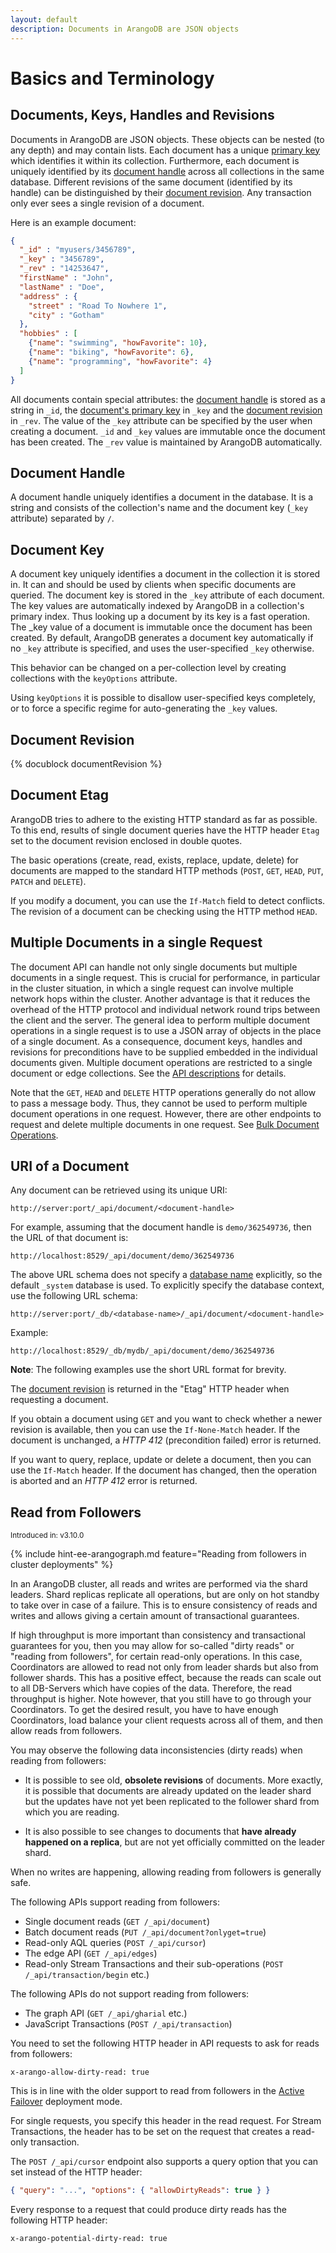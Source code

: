 ```yaml
---
layout: default
description: Documents in ArangoDB are JSON objects
---
```

Basics and Terminology
======================

Documents, Keys, Handles and Revisions
--------------------------------------

Documents in ArangoDB are JSON objects. These objects can be nested (to
any depth) and may contain lists. Each document has a unique 
[primary key](../appendix-glossary.html#document-key) which 
identifies it within its collection. Furthermore, each document is 
uniquely identified
by its [document handle](../appendix-glossary.html#document-handle) 
across all collections in the same database. Different revisions of
the same document (identified by its handle) can be distinguished by their 
[document revision](../appendix-glossary.html#document-revision).
Any transaction only ever sees a single revision of a document.

Here is an example document:

```json
{
  "_id" : "myusers/3456789",
  "_key" : "3456789",
  "_rev" : "14253647",
  "firstName" : "John",
  "lastName" : "Doe",
  "address" : {
    "street" : "Road To Nowhere 1",
    "city" : "Gotham"
  },
  "hobbies" : [
    {"name": "swimming", "howFavorite": 10},
    {"name": "biking", "howFavorite": 6},
    {"name": "programming", "howFavorite": 4}
  ]
}
```

All documents contain special attributes: the 
[document handle](../appendix-glossary.html#document-handle) is stored
as a string in `_id`, the
[document's primary key](../appendix-glossary.html#document-key) in 
`_key` and the 
[document revision](../appendix-glossary.html#document-revision) in
`_rev`. The value of the `_key` attribute can be specified by the user when
creating a document. `_id` and `_key` values are immutable once the document
has been created. The `_rev` value is maintained by ArangoDB automatically.


Document Handle
---------------

A document handle uniquely identifies a document in the database. It
is a string and consists of the collection's name and the document key
(`_key` attribute) separated by `/`.


Document Key
------------

A document key uniquely identifies a document in the collection it is
stored in. It can and should be used by clients when specific documents
are queried. The document key is stored in the `_key` attribute of
each document. The key values are automatically indexed by ArangoDB in
a collection's primary index. Thus looking up a document by its
key is a fast operation. The _key value of a document is
immutable once the document has been created. By default, ArangoDB generates
a document key automatically if no `_key` attribute is specified, and uses
the user-specified `_key` otherwise.

This behavior can be changed on a per-collection level by creating
collections with the `keyOptions` attribute.

Using `keyOptions` it is possible to disallow user-specified keys
completely, or to force a specific regime for auto-generating the `_key`
values.


Document Revision
-----------------

{% docublock documentRevision %}


Document Etag
-------------

ArangoDB tries to adhere to the existing HTTP standard as far as
possible. To this end, results of single document queries have the HTTP
header `Etag` set to the document revision enclosed in double quotes.

The basic operations (create, read, exists, replace, update, delete)
for documents are mapped to the standard HTTP methods (`POST`, `GET`,
`HEAD`, `PUT`, `PATCH` and `DELETE`).

If you modify a document, you can use the `If-Match` field to detect conflicts. 
The revision of a document can be checking using the HTTP method `HEAD`.


Multiple Documents in a single Request
--------------------------------------

The document API can handle not only single documents but multiple documents in
a single request. This is crucial for performance, in particular in the cluster
situation, in which a single request can involve multiple network hops
within the cluster. Another advantage is that it reduces the overhead of
the HTTP protocol and individual network round trips between the client
and the server. The general idea to perform multiple document operations 
in a single request is to use a JSON array of objects in the place of a 
single document. As a consequence, document keys, handles and revisions
for preconditions have to be supplied embedded in the individual documents
given. Multiple document operations are restricted to a single document
or edge collections. 
See the [API descriptions](document-working-with-documents.html) for details.

Note that the `GET`, `HEAD` and `DELETE` HTTP operations generally do
not allow to pass a message body. Thus, they cannot be used to perform
multiple document operations in one request. However, there are other
endpoints to request and delete multiple documents in one request.
See [Bulk Document Operations](document-working-with-documents.html#bulk-document-operations).

URI of a Document
-----------------

Any document can be retrieved using its unique URI:

```
http://server:port/_api/document/<document-handle>
```

For example, assuming that the document handle
is `demo/362549736`, then the URL of that document
is:

```
http://localhost:8529/_api/document/demo/362549736
```

The above URL schema does not specify a 
[database name](../appendix-glossary.html#database-name) 
explicitly, so the default `_system` database is used.
To explicitly specify the database context, use
the following URL schema:

```
http://server:port/_db/<database-name>/_api/document/<document-handle>
```

Example:

```
http://localhost:8529/_db/mydb/_api/document/demo/362549736
```

**Note**: The following examples use the short URL format for brevity.

The [document revision](../appendix-glossary.html#document-revision) 
is returned in the "Etag" HTTP header when requesting a document.

If you obtain a document using `GET` and you want to check whether a 
newer revision
is available, then you can use the `If-None-Match` header. If the document is
unchanged, a *HTTP 412* (precondition failed) error is returned.

If you want to query, replace, update or delete a document, then you
can use the `If-Match` header. If the document has changed, then the
operation is aborted and an *HTTP 412* error is returned.

Read from Followers
-------------------

<small>Introduced in: v3.10.0</small>

{% include hint-ee-arangograph.md feature="Reading from followers in cluster deployments" %}

In an ArangoDB cluster, all reads and writes are performed via
the shard leaders. Shard replicas replicate all operations, but are
only on hot standby to take over in case of a failure. This is to ensure
consistency of reads and writes and allows giving a certain amount of
transactional guarantees.

If high throughput is more important than consistency and transactional
guarantees for you, then you may allow for so-called "dirty reads" or
"reading from followers", for certain read-only operations. In this case,
Coordinators are allowed to read not only from
leader shards but also from follower shards. This has a positive effect,
because the reads can scale out to all DB-Servers which have copies of
the data. Therefore, the read throughput is higher. Note however, that you
still have to go through your Coordinators. To get the desired result, you
have to have enough Coordinators, load balance your client requests
across all of them, and then allow reads from followers.

You may observe the following data inconsistencies (dirty reads) when
reading from followers:

- It is possible to see old, **obsolete revisions** of documents. More
  exactly, it is possible that documents are already updated on the leader shard
  but the updates have not yet been replicated to the follower shard
  from which you are reading.

- It is also possible to see changes to documents that
  **have already happened on a replica**, but are not yet officially
  committed on the leader shard.

When no writes are happening, allowing reading from followers is generally safe.

The following APIs support reading from followers:

- Single document reads (`GET /_api/document`)
- Batch document reads (`PUT /_api/document?onlyget=true`)
- Read-only AQL queries (`POST /_api/cursor`)
- The edge API (`GET /_api/edges`)
- Read-only Stream Transactions and their sub-operations
  (`POST /_api/transaction/begin` etc.)

The following APIs do not support reading from followers:

- The graph API (`GET /_api/gharial` etc.)
- JavaScript Transactions (`POST /_api/transaction`)

You need to set the following HTTP header in API requests to ask for reads
from followers:

```
x-arango-allow-dirty-read: true
```

This is in line with the older support to read from followers in the
[Active Failover](../architecture-deployment-modes-active-failover.html#reading-from-followers)
deployment mode.

For single requests, you specify this header in the read request.
For Stream Transactions, the header has to be set on the request that
creates a read-only transaction.

The `POST /_api/cursor` endpoint also supports a query option that you can set
instead of the HTTP header:

```json
{ "query": "...", "options": { "allowDirtyReads": true } }
```

Every response to a request that could produce dirty reads has
the following HTTP header:

```
x-arango-potential-dirty-read: true
```
